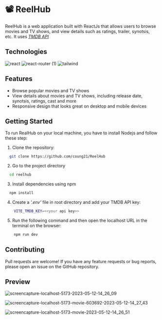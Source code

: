 
# 📽 ReelHub

ReelHub is a web application built with ReactJs that allows users to browse movies and TV shows, and view details such as ratings, trailer, synotsis, etc. It uses *[TMDB API](https://www.themoviedb.org/)*


## Technologies

![react](https://user-images.githubusercontent.com/25181517/183897015-94a058a6-b86e-4e42-a37f-bf92061753e5.png) ![react-router (1)](https://github.com/coung21/ReelHub/assets/120638231/e93fa2fe-a1a1-4d2b-b100-536865b40a25) ![tailwind](https://user-images.githubusercontent.com/25181517/202896760-337261ed-ee92-4979-84c4-d4b829c7355d.png)


## Features

- Browse popular movies and TV shows
- View details about movies and TV shows, including release date, synotsis, ratings, cast and more
- Responsive design that looks great on desktop and mobile devices


## Getting Started

To run RealHub on your local machine, you have to install Nodejs and follow these step:
1. Clone the repository:

```bash
  git clone https://github.com/coung21/ReelHub
```

2. Go to the project directory

```bash
  cd reelhub
```

3. Install dependencies using npm

```bash
  npm install
```

4. Create a *'.env'* file in root directory and add your TMDB API key:

```bash
    VITE_TMDB_KEY=<<your api key>>
```

5. Run the following command and then open the localhost URL in the terminal on the browser:

```bash
    npm run dev
```
## Contributing

Pull requests are welcome! If you have any feature requests or bug reports, please open an issue on the GitHub repository.

## Preview

![screencapture-localhost-5173-2023-05-12-14_26_09](https://github.com/coung21/ReelHub/assets/120638231/ecd36267-7bc2-4200-b6f1-5898a2afbae5)

![screencapture-localhost-5173-movie-603692-2023-05-12-14_27_43](https://github.com/coung21/ReelHub/assets/120638231/b3aca6e3-58f8-4950-b4d8-81a25b8cc5a9)

![screencapture-localhost-5173-movie-2023-05-12-14_26_51](https://github.com/coung21/ReelHub/assets/120638231/703b2185-89ad-43d8-b871-acf278f7152b)
